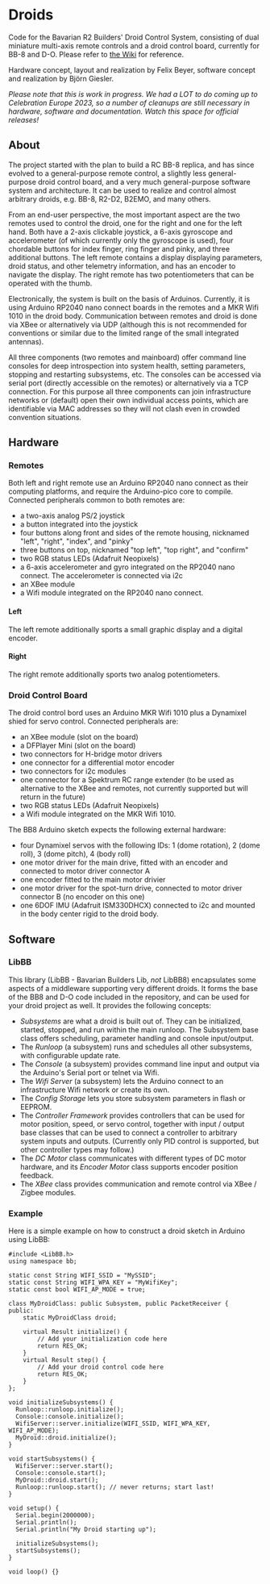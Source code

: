 # Droids

Code for the Bavarian R2 Builders' Droid Control System, consisting of dual miniature multi-axis remote controls and a droid control board, currently for BB-8 and D-O. Please refer to [the Wiki](https://github.com/bjoerngiesler/BB8/wiki/00-Home) for reference.

Hardware concept, layout and realization by Felix Beyer, software concept and realization by Björn Giesler.

*Please note that this is work in progress. We had a LOT to do coming up to Celebration Europe 2023, so a number of cleanups are still necessary in hardware, software and documentation. Watch this space for official releases!*

## About

The project started with the plan to build a RC BB-8 replica, and has since evolved to a general-purpose remote control, a slightly less general-purpose droid control board, and a very much general-purpose software system and architecture. It can be used to realize and control almost arbitrary droids, e.g. BB-8, R2-D2, B2EMO, and many others.

From an end-user perspective, the most important aspect are the two remotes used to control the droid, one for the right and one for the left hand. Both have a 2-axis clickable joystick, a 6-axis gyroscope and accelerometer (of which currently only the gyroscope is used), four chordable buttons for index finger, ring finger and pinky, and three additional buttons. The left remote contains a display displaying parameters, droid status, and other telemetry information, and has an encoder to navigate the display. The right remote has two potentiometers that can be operated with the thumb.

Electronically, the system is built on the basis of Arduinos. Currently, it is using Arduino RP2040 nano connect boards in the remotes and a MKR Wifi 1010 in the droid body. Communication between remotes and droid is done via XBee or alternatively via UDP (although this is not recommended for conventions or similar due to the limited range of the small integrated antennas).

All three components (two remotes and mainboard) offer command line consoles for deep introspection into system health, setting parameters, stopping and restarting subsystems, etc. The consoles can be accessed via serial port (directly accessible on the remotes) or alternatively via a TCP connection. For this purpose all three components can join infrastructure networks or (default) open their own individual access points, which are identifiable via MAC addresses so they will not clash even in crowded convention situations.

## Hardware

### Remotes

Both left and right remote use an Arduino RP2040 nano connect as their computing platforms, and require the Arduino-pico core to compile. Connected peripherals common to both remotes are:
- a two-axis analog PS/2 joystick
- a button integrated into the joystick
- four buttons along front and sides of the remote housing, nicknamed "left", "right", "index",  and "pinky"
- three buttons on top, nicknamed "top left", "top right", and "confirm"
- two RGB status LEDs (Adafruit Neopixels)
- a 6-axis accelerometer and gyro integrated on the RP2040 nano connect. The accelerometer is connected via i2c
- an XBee module
- a Wifi module integrated on the RP2040 nano connect.

#### Left

The left remote additionally sports a small graphic display and a digital encoder.

#### Right

The right remote additionally sports two analog potentiometers.

### Droid Control Board

The droid control bord uses an Arduino MKR Wifi 1010 plus a Dynamixel shied for servo control. Connected peripherals are:

- an XBee module (slot on the board)
- a DFPlayer Mini (slot on the board)
- two connectors for H-bridge motor drivers
- one connector for a differential motor encoder
- two connectors for i2c modules
- one connector for a Spektrum RC range extender (to be used as alternative to the XBee and remotes, not currently supported but will return in the future)
- two RGB status LEDs (Adafruit Neopixels)
- a Wifi module integrated on the MKR Wifi 1010.

The BB8 Arduino sketch expects the following external hardware:

- four Dynamixel servos with the following IDs: 1 (dome rotation), 2 (dome roll), 3 (dome pitch), 4 (body roll)
- one motor driver for the main drive, fitted with an encoder and connected to motor driver connector A
- one encoder fitted to the main motor drivier
- one motor driver for the spot-turn drive, connected to motor driver connector B (no encoder on this one)
- one 6DOF IMU (Adafruit ISM330DHCX) connected to i2c and mounted in the body center rigid to the droid body.

## Software

### LibBB

This library (LibBB - Bavarian Builders Lib, *not* LibBB8) encapsulates some aspects of a middleware supporting very different droids. It forms the base of the BB8 and D-O code included in the repository, and can be used for your droid project as well. It provides the following concepts:

* *Subsystems* are what a droid is built out of. They can be initialized, started, stopped, and run within the main runloop. The Subsystem base class offers scheduling, parameter handling and console input/output.
* The *Runloop* (a subsystem) runs and schedules all other subsystems, with configurable update rate.
* The *Console* (a subsystem) provides command line input and output via the Arduino's Serial port or telnet via Wifi.
* The *Wifi Server* (a subsystem) lets the Arduino connect to an infrastructure Wifi network or create its own.
* The *Config Storage* lets you store subsystem parameters in flash or EEPROM.
* The *Controller Framework* provides controllers that can be used for motor position, speed, or servo control, together with input / output base classes that can be used to connect a controller to arbitrary system inputs and outputs. (Currently only PID control is supported, but other controller types may follow.)
* The *DC Motor* class communicates with different types of DC motor hardware, and its *Encoder Motor* class supports encoder position feedback.
* The *XBee* class provides communication and remote control via XBee / Zigbee modules.

### Example

Here is a simple example on how to construct a droid sketch in Arduino using LibBB:

```
#include <LibBB.h>
using namespace bb;

static const String WIFI_SSID = "MySSID";
static const String WIFI_WPA_KEY = "MyWifiKey";
static const bool WIFI_AP_MODE = true;

class MyDroidClass: public Subsystem, public PacketReceiver {
public:
	static MyDroidClass droid;

	virtual Result initialize() { 
		// Add your initialization code here
		return RES_OK;
	}
	virtual Result step() {
		// Add your droid control code here
		return RES_OK;
	}
};

void initializeSubsystems() {
  Runloop::runloop.initialize();
  Console::console.initialize();
  WifiServer::server.initialize(WIFI_SSID, WIFI_WPA_KEY, WIFI_AP_MODE);
  MyDroid::droid.initialize();
}

void startSubsystems() {
  WifiServer::server.start();
  Console::console.start();
  MyDroid::droid.start();
  Runloop::runloop.start(); // never returns; start last!
}

void setup() {
  Serial.begin(2000000);
  Serial.println();
  Serial.println("My Droid starting up");

  initializeSubsystems();
  startSubsystems();
}

void loop() {}
```